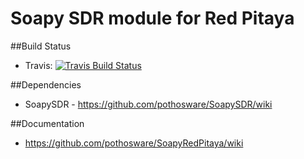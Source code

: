 # Soapy SDR module for Red Pitaya

##Build Status

- Travis: [![Travis Build Status](https://travis-ci.org/pothosware/SoapyRedPitaya.svg?branch=master)](https://travis-ci.org/pothosware/SoapyRedPitaya)

##Dependencies

* SoapySDR - https://github.com/pothosware/SoapySDR/wiki

##Documentation

* https://github.com/pothosware/SoapyRedPitaya/wiki
